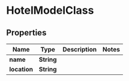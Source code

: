 
# HotelModelClass

## Properties
Name | Type | Description | Notes
------------ | ------------- | ------------- | -------------
**name** | **String** |  | 
**location** | **String** |  | 



